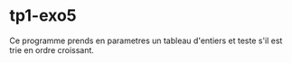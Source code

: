 # tp1-exo5
Ce programme prends en parametres un tableau d'entiers et teste s'il est trie en ordre croissant.
